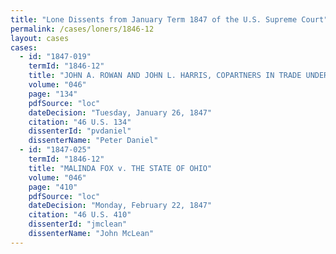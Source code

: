 ```yaml
---
title: "Lone Dissents from January Term 1847 of the U.S. Supreme Court"
permalink: /cases/loners/1846-12
layout: cases
cases:
  - id: "1847-019"
    termId: "1846-12"
    title: "JOHN A. ROWAN AND JOHN L. HARRIS, COPARTNERS IN TRADE UNDER THE NAME AND STYLE OF ROWAN AND HARRIS, PLAINTIFFS IN ERROR, v. HIRAM G. RUNNELS, DEFENDANT IN ERROR"
    volume: "046"
    page: "134"
    pdfSource: "loc"
    dateDecision: "Tuesday, January 26, 1847"
    citation: "46 U.S. 134"
    dissenterId: "pvdaniel"
    dissenterName: "Peter Daniel"
  - id: "1847-025"
    termId: "1846-12"
    title: "MALINDA FOX v. THE STATE OF OHIO"
    volume: "046"
    page: "410"
    pdfSource: "loc"
    dateDecision: "Monday, February 22, 1847"
    citation: "46 U.S. 410"
    dissenterId: "jmclean"
    dissenterName: "John McLean"
---
```

